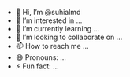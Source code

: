 - 👋 Hi, I’m @suhialmd
- 👀 I’m interested in ...
- 🌱 I’m currently learning ...
- 💞️ I’m looking to collaborate on ...
- 📫 How to reach me ...
- 😄 Pronouns: ...
- ⚡ Fun fact: ...

<!---
suhialmd/suhialmd is a ✨ special ✨ repository because its `README.md` (this file) appears on your GitHub profile.
You can click the Preview link to take a look at your changes.
--->
